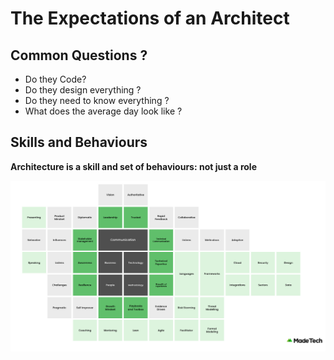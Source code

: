 
# The Expectations of an Architect

## Common Questions ?

 - Do they Code?
 - Do they design everything ?
 - Do they need to know everything ?
 - What does the average day look like ?

## Skills and Behaviours

**Architecture is a skill and set of behaviours: not just a role**

![enter image description here](https://github.com/madetech/architecture-handbook/blob/main/images/architect_skills_blockbuster.png)
